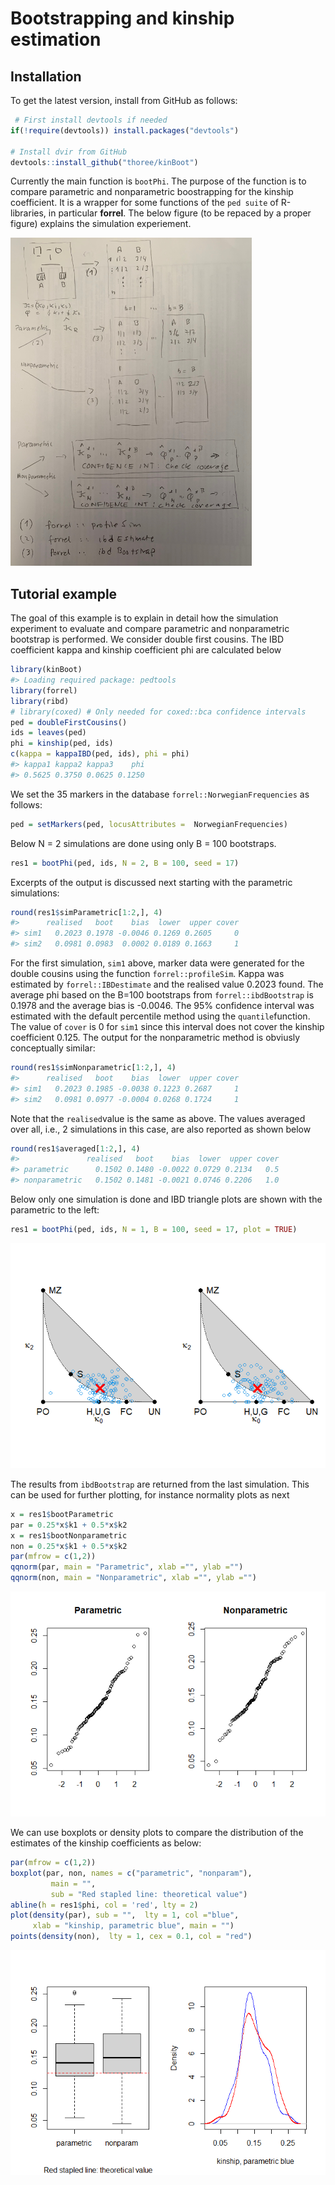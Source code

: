 
<!-- README.md is generated from README.Rmd. Please edit that file -->

# Bootstrapping and kinship estimation

## Installation

To get the latest version, install from GitHub as follows:

``` r
 # First install devtools if needed
if(!require(devtools)) install.packages("devtools")

# Install dvir from GitHub
devtools::install_github("thoree/kinBoot")
```

Currently the main function is `bootPhi`. The purpose of the function is
to compare parametric and nonparametric boostrapping for the kinship
coefficient. It is a wrapper for some functions of the `ped suite` of
R-libraries, in particular **forrel**. The below figure (to be repaced
by a proper figure) explains the simulation experiement.

![Simulation experiment explained](figures/simExplained.png)

## Tutorial example

The goal of this example is to explain in detail how the simulation
experiment to evaluate and compare parametric and nonparametric
bootstrap is performed. We consider double first cousins. The IBD
coefficient kappa and kinship coefficient phi are calculated below

``` r
library(kinBoot)
#> Loading required package: pedtools
library(forrel)
library(ribd)
# library(coxed) # Only needed for coxed::bca confidence intervals
ped = doubleFirstCousins() 
ids = leaves(ped)
phi = kinship(ped, ids)
c(kappa = kappaIBD(ped, ids), phi = phi)
#> kappa1 kappa2 kappa3    phi 
#> 0.5625 0.3750 0.0625 0.1250
```

We set the 35 markers in the database `forrel::NorwegianFrequencies` as
follows:

``` r
ped = setMarkers(ped, locusAttributes =  NorwegianFrequencies)
```

Below N = 2 simulations are done using only B = 100 bootstraps.

``` r
res1 = bootPhi(ped, ids, N = 2, B = 100, seed = 17)
```

Excerpts of the output is discussed next starting with the parametric
simulations:

``` r
round(res1$simParametric[1:2,], 4)
#>      realised   boot    bias  lower  upper cover
#> sim1   0.2023 0.1978 -0.0046 0.1269 0.2605     0
#> sim2   0.0981 0.0983  0.0002 0.0189 0.1663     1
```

For the first simulation, `sim1` above, marker data were generated for
the double cousins using the function `forrel::profileSim`. Kappa was
estimated by `forrel::IBDestimate` and the realised value 0.2023 found.
The average phi based on the B=100 bootstraps from
`forrel::ibdBootstrap` is 0.1978 and the average bias is -0.0046. The
95% confidence interval was estimated with the default percentile method
using the `quantile`function. The value of `cover` is 0 for `sim1` since
this interval does not cover the kinship coefficient 0.125. The output
for the nonparametric method is obviusly conceptually similar:

``` r
round(res1$simNonparametric[1:2,], 4)
#>      realised   boot    bias  lower  upper cover
#> sim1   0.2023 0.1985 -0.0038 0.1223 0.2687     1
#> sim2   0.0981 0.0977 -0.0004 0.0268 0.1724     1
```

Note that the `realised`value is the same as above. The values averaged
over all, i.e., 2 simulations in this case, are also reported as shown
below

``` r
round(res1$averaged[1:2,], 4)
#>               realised   boot    bias  lower  upper cover
#> parametric      0.1502 0.1480 -0.0022 0.0729 0.2134   0.5
#> nonparametric   0.1502 0.1481 -0.0021 0.0746 0.2206   1.0
```

Below only one simulation is done and IBD triangle plots are shown with
the parametric to the left:

``` r
res1 = bootPhi(ped, ids, N = 1, B = 100, seed = 17, plot = TRUE)
```

![](man/figures/README-unnamed-chunk-9-1.png)<!-- -->

The results from `ibdBootstrap` are returned from the last simulation.
This can be used for further plotting, for instance normality plots as
next

``` r
x = res1$bootParametric
par = 0.25*x$k1 + 0.5*x$k2
x = res1$bootNonparametric
non = 0.25*x$k1 + 0.5*x$k2
par(mfrow = c(1,2))
qqnorm(par, main = "Parametric", xlab ="", ylab ="")
qqnorm(non, main = "Nonparametric", xlab ="", ylab ="")
```

![](man/figures/README-unnamed-chunk-10-1.png)<!-- -->

We can use boxplots or density plots to compare the distribution of the
estimates of the kinship coefficients as below:

``` r
par(mfrow = c(1,2))
boxplot(par, non, names = c("parametric", "nonparam"),
         main = "",
         sub = "Red stapled line: theoretical value")
abline(h = res1$phi, col = 'red', lty = 2)
plot(density(par), sub = "",  lty = 1, col ="blue", 
     xlab = "kinship, parametric blue", main = "")
points(density(non),  lty = 1, cex = 0.1, col = "red")
```

![](man/figures/README-unnamed-chunk-11-1.png)<!-- -->
